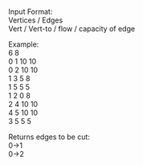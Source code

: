 Input Format: <br>
Vertices / Edges <br>
Vert /  Vert-to / flow / capacity of edge


Example: <br>
6 8 <br>
0 1 10 10 <br> 
0 2 10 10 <br>
1 3 5 8 <br>
1 5 5 5 <br>
1 2 0 8 <br>
2 4 10 10 <br>
4 5 10 10 <br>
3 5 5 5 <br>

Returns edges to be cut: <br> 
0->1 <br>
0->2
